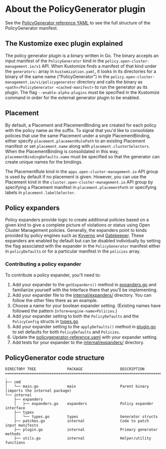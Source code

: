 # About the PolicyGenerator plugin

See the [PolicyGenerator reference YAML](./policygenerator-reference.yaml) to see the full structure
of the PolicyGenerator manifest.

## The Kustomize exec plugin explained

The policy generator plugin is a binary written in Go. The binary accepts an input manifest of the
`PolicyGenerator` kind in the `policy.open-cluster-management.io/v1` API. When Kustomize finds a
manifest of that kind under the `generators:` array in `kustomization.yaml`, it looks in its
directories for a binary of the same name ("PolicyGenerator") in the
`policy.open-cluster-management.io/vi/policygenerator` directory and calls the binary as
`<path>/PolicyGenerator <cached-manifest>` to run the generator as its plugin. The flag
`--enable-alpha-plugins` must be specified in the Kustomize command in order for the external
generator plugin to be enabled.

## Placement

By default, a Placement and PlacementBinding are created for each policy with the policy name as the
suffix. To signal that you'd like to consolidate policies that use the same Placement under a single
PlacementBinding, either specify `placement.placementRulePath` to an existing Placement manifest or set
`placement.name` along with `placement.clusterSelectors`. When the PlacementBinding is consolidated in
this way, `placementBindingDefaults.name` must be specified so that the generator can create unique
names for the bindings.

The PlacementRule kind in the `apps.open-cluster-management.io` API group is used by default if no
placement is given. However, you can use the Placement kind in the
`cluster.open-cluster-management.io` API group by specifying a Placement manifest in
`placement.placementPath` or specifying labels in `placement.labelSelector`.

## Policy expanders

Policy expanders provide logic to create additional policies based on a given kind to give a
complete picture of violations or status using Open Cluster Management policies. Generally, the
expanders point to kinds provided by policy engines such as [Kyverno](https://kyverno.io/) and
[Gatekeeper](https://open-policy-agent.github.io/gatekeeper/). These expanders are enabled by
default but can be disabled individually by setting the flag associated with the expander in the
`PolicyGenerator` manifest either in `policyDefaults` or for a particular manifest in the `policies`
array.

### Contributing a policy expander

To contribute a policy expander, you'll need to:

1. Add your expander to the `getExpanders()` method in
   [expanders.go](../internal/expanders/expanders.go) and familiarize yourself with the Interface
   there that you'll be implementing.
2. Add your expander file to the [internal/expanders/](../internal/expanders/) directory. You can
   follow the other files there as an example.
3. Choose a name for your boolean expander setting. (Existing names have followed the pattern
   `Inform<engine-name>Policies`.)
4. Add your expander setting to both the `PolicyDefaults` and the `PolicyConfig` structs in
   [types.go](../internal/types/types.go)
5. Add your expander setting to the `applyDefaults()` method in [plugin.go](../internal/plugin.go)
   to set defaults for both `PolicyDefaults` and `Policies`.
6. Update the [policygenerator-reference.yaml](./policygenerator-reference.yaml) with your expander
   setting.
7. Add tests for your expander to the [internal/expanders/](../internal/expanders/) directory.

## PolicyGenerator code structure

```
DIRECTORY TREE              PACKAGE                 DESCRIPTION
================================================================================================
.
├── cmd
│   └── main.go             main                    Parent binary (imports the internal package)
└── internal
    ├── expanders
    │   ├── expanders.go    expanders               Policy expander interface
    ├── types
    │   └── types.go        types                   Generator structs
    ├── patches.go          internal                Code to patch input manifests
    ├── plugin.go           internal                Primary generator methods
    ├── utils.go            internal                Helper/utility functions
```
